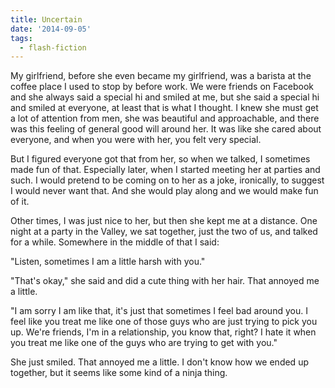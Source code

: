 ```yaml
---
title: Uncertain
date: '2014-09-05'
tags:
  - flash-fiction
---
```


My girlfriend, before she even became my girlfriend, was a barista at the coffee
place I used to stop by before work. We were friends on Facebook and she always
said a special hi and smiled at me, but she said a special hi and smiled at
everyone, at least that is what I thought. I knew she must get a lot of
attention from men, she was beautiful and approachable, and there was this
feeling of general good will around her. It was like she cared about everyone,
and when you were with her, you felt very special.

<!-- truncate -->

But I figured everyone got that from her, so when we talked, I sometimes made
fun of that. Especially later, when I started meeting her at parties and such. I
would pretend to be coming on to her as a joke, ironically, to suggest I would
never want that. And she would play along and we would make fun of it.

Other times, I was just nice to her, but then she kept me at a distance. One
night at a party in the Valley, we sat together, just the two of us, and talked
for a while. Somewhere in the middle of that I said:

"Listen, sometimes I am a little harsh with you."

"That's okay," she said and did a cute thing with her hair. That annoyed me a
little.

"I am sorry I am like that, it's just that sometimes I feel bad around you. I
feel like you treat me like one of those guys who are just trying to pick you
up. We're friends, I'm in a relationship, you know that, right? I hate it when
you treat me like one of the guys who are trying to get with you."

She just smiled. That annoyed me a little. I don't know how we ended up
together, but it seems like some kind of a ninja thing.
